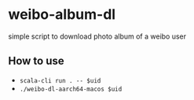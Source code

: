 
# weibo-album-dl
simple script to download photo album of a weibo user

## How to use
- `scala-cli run . -- $uid`
- `./weibo-dl-aarch64-macos $uid`